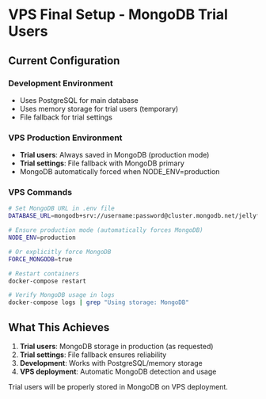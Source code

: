 # VPS Final Setup - MongoDB Trial Users

## Current Configuration

### Development Environment
- Uses PostgreSQL for main database
- Uses memory storage for trial users (temporary)
- File fallback for trial settings

### VPS Production Environment
- **Trial users**: Always saved in MongoDB (production mode)
- **Trial settings**: File fallback with MongoDB primary
- MongoDB automatically forced when NODE_ENV=production

### VPS Commands

```bash
# Set MongoDB URL in .env file
DATABASE_URL=mongodb+srv://username:password@cluster.mongodb.net/jellyfin_signup

# Ensure production mode (automatically forces MongoDB)
NODE_ENV=production

# Or explicitly force MongoDB
FORCE_MONGODB=true

# Restart containers
docker-compose restart

# Verify MongoDB usage in logs
docker-compose logs | grep "Using storage: MongoDB"
```

## What This Achieves

1. **Trial users**: MongoDB storage in production (as requested)
2. **Trial settings**: File fallback ensures reliability
3. **Development**: Works with PostgreSQL/memory storage
4. **VPS deployment**: Automatic MongoDB detection and usage

Trial users will be properly stored in MongoDB on VPS deployment.